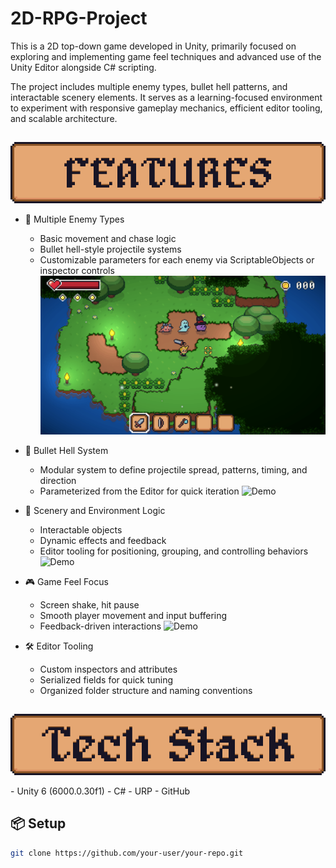 # 2D-RPG-Project

This is a 2D top-down game developed in Unity, primarily focused on exploring and implementing game feel techniques and advanced use of the Unity Editor alongside C# scripting.

The project includes multiple enemy types, bullet hell patterns, and interactable scenery elements. It serves as a learning-focused environment to experiment with responsive gameplay mechanics, efficient editor tooling, and scalable architecture.

##
<p align="center">
  <img src="ReadMeImages/features_box.png" width="660"/>
</p>


- 🔫 Multiple Enemy Types
  - Basic movement and chase logic
  - Bullet hell-style projectile systems
  - Customizable parameters for each enemy via ScriptableObjects or inspector controls
  ![Demo](ReadMeImages/monsterImage.png)

- 🎇 Bullet Hell System
  - Modular system to define projectile spread, patterns, timing, and direction
  - Parameterized from the Editor for quick iteration
  ![Demo](ReadMeImages/Bullet-Hell.gif)

- 🧱 Scenery and Environment Logic
  - Interactable objects
  - Dynamic effects and feedback
  - Editor tooling for positioning, grouping, and controlling behaviors
    ![Demo](ReadMeImages/Scenery.gif)

- 🎮 Game Feel Focus
  - Screen shake, hit pause
  - Smooth player movement and input buffering
  - Feedback-driven interactions
      ![Demo](ReadMeImages/feedbacks.gif)

- 🛠️ Editor Tooling
  - Custom inspectors and attributes
  - Serialized fields for quick tuning
  - Organized folder structure and naming conventions

##
<p align="center">
  <img src="ReadMeImages/techStack.png" width="660"/>
</p>
  - Unity 6 (6000.0.30f1)
  - C#
  - URP
  - GitHub

## 📦 Setup

```bash
git clone https://github.com/your-user/your-repo.git
